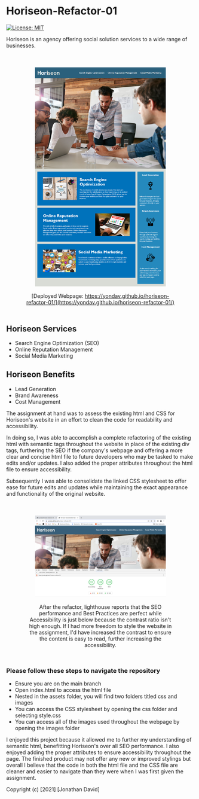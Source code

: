 # Horiseon-Refactor-01

[![License: MIT](https://img.shields.io/badge/License-MIT-yellow.svg)](https://opensource.org/licenses/MIT)

Horiseon is an agency offering social solution services to a wide range of businesses.

<div style="text-align:center; margin: 50px">
    <img src="assets/01-html-css-git-homework-demo.png" width="350"/>

[Deployed Webpage: https://yondav.github.io/horiseon-refactor-01/](https://yondav.github.io/horiseon-refactor-01/)
</div>

## Horiseon Services
- Search Engine Optimization (SEO)
- Online Reputation Management
- Social Media Marketing

## Horiseon Benefits
- Lead Generation
- Brand Awareness
- Cost Management

The assignment at hand was to assess the existing html and CSS for Horiseon's website in an effort to clean the code for readability and accessibility.

In doing so, I was able to accomplish a complete refactoring of the existing html with semantic tags throughout the website in place of the existing div tags, furthering the SEO if the company's webpage and offering a more clear and concise html file to future developers who may be tasked to make edits and/or updates. I also added the proper attributes throughout the html file to ensure accessibility.

Subsequently I was able to consolidate the linked CSS stylesheet to offer ease for future edits and updates while maintaining the exact appearance and functionality of the original website.

<div style="text-align:center; margin: 50px">
<img src="assets/lighthouse-report.png" width="350">

After the refactor, lighthouse reports that the SEO performance and Best Practices are perfect while Accessibility is just below because the contrast ratio isn't high enough. If I had more freedom to style the website in the assignment, I'd have increased the contrast to ensure the content is easy to read, further increasing the accessibility.
</div>

### Please follow these steps to navigate the repository
- Ensure you are on the main branch
- Open index.html to access the html file
- Nested in the assets folder, you will find two folders titled css and images
- You can access the CSS stylesheet by opening the css folder and selecting style.css
- You can access all of the images used throughout the webpage by opening the images folder

I enjoyed this project because it allowed me to further my understanding of semantic html, benefitting Horiseon's over all SEO performance. I also enjoyed adding the proper attributes to ensure accessibility throughout the page. The finished product may not offer any new or improved stylings but overall I believe that the code in both the html file and the CSS file are cleaner and easier to navigate than they were when I was first given the assignment.


Copyright (c) [2021] [Jonathan David]
